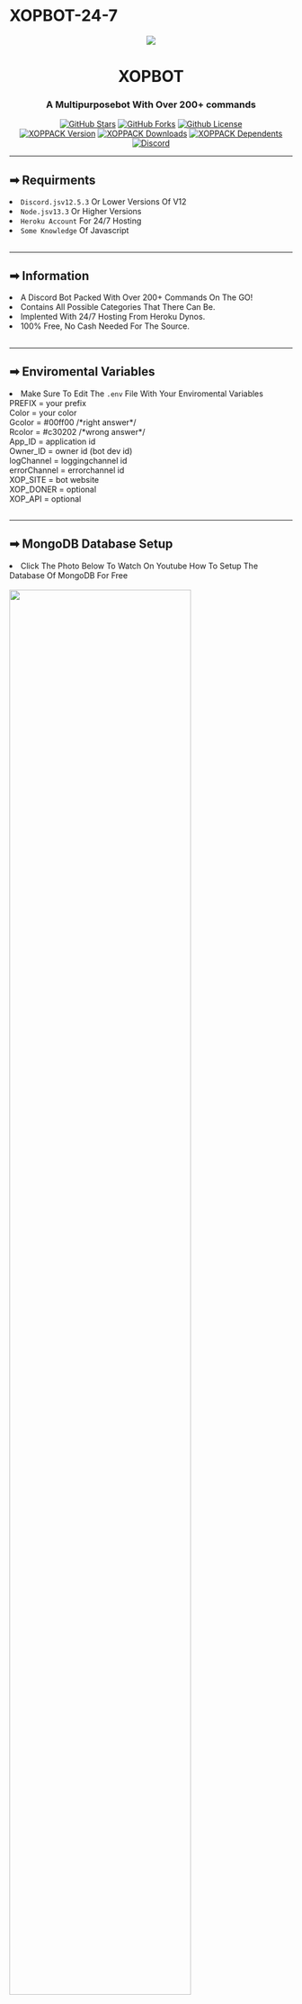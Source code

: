 <h1>XOPBOT-24-7</h1>
<p align="center"><img src=https://user-images.githubusercontent.com/84269666/123801401-ecb67d80-d8f2-11eb-898c-64d6bdfd8c3d.png ></center>
<div align="center"> 
<h1>XOPBOT</h1>
<h3>A Multipurposebot With Over 200+ commands</h3>
</div>
<p align="center">
<a href="https://github.com/HACKERPROTM/stargazers"><img alt="GitHub Stars" src="https://img.shields.io/github/stars/HACKERPROTM/XOPBOT-24-7?style=for-the-badge&color=yellow"></a> 
<a href="https://github.com/HACKERPROTM/XOPBOT-24-7/network"><img alt="GitHub Forks" src="https://img.shields.io/github/forks/HACKERPROTM/XOPBOT-24-7?style=for-the-badge&color=darkblue"></a>
<a href="https://www.npmjs.com/package/xoppack"><img src="https://img.shields.io/npm/l/xoppack.svg?style=for-the-badge&color=red" alt="Github License"></a>
 <br>
<a href="https://www.npmjs.com/package/xoppack"><img src="https://img.shields.io/npm/v/xoppack.svg?style=for-the-badge&label=XOPPACK" alt="XOPPACK Version" /></a>
<a href="https://www.npmjs.com/package/xoppack"><img src="https://img.shields.io/npm/dt/xoppack.svg?style=for-the-badge&label=Downloads" alt="XOPPACK Downloads" /></a>
<a href="https://www.npmjs.com/package/xoppack"><img src="https://img.shields.io/librariesio/dependents/npm/xoppack?style=for-the-badge&label=Dependents" alt="XOPPACK Dependents"></a>
<a href="https://discord.gg/invite/dPXTa2XERS"><img src="https://img.shields.io/discord/707557478254247936?style=for-the-badge&color=blue&label=HACKERPROTM%27s%20Server" alt="Discord"></a>
</p>
<hr/>
<h2>➡ Requirments</h2>
<li> <code>Discord.jsv12.5.3</code> Or Lower Versions Of V12
<li> <code>Node.jsv13.3</code> Or Higher Versions
<li> <code>Heroku Account</code> For 24/7 Hosting
<li> <code>Some Knowledge</code> Of Javascript
<br/>
<h2></h2>
<hr/>
<h2>➡ Information</h2>
<li> A Discord Bot Packed With Over 200+ Commands On The GO!
<li> Contains All Possible Categories That There Can Be.
<li> Implented With 24/7 Hosting From Heroku Dynos.
<li> 100% Free, No Cash Needed For The Source.
<br/>
<h2></h2>
<hr/>
<h2>➡ Enviromental Variables</h2>
<li> Make Sure To Edit The <code>.env</code> File With Your Enviromental Variables
<br/>
PREFIX = your prefix
<br/>
Color = your color
<br/>
Gcolor = #00ff00 /*right answer*/
<br/>
Rcolor = #c30202 /*wrong answer*/
<br/>
App_ID = application id
<br/>
Owner_ID = owner id (bot dev id)
<br/>
logChannel = loggingchannel id
<br/>
errorChannel = errorchannel id
<br/>
XOP_SITE = bot website
<br/>
XOP_DONER = optional
<br/>
XOP_API = optional
<br/>
<h2></h2>
<hr>
<h2>➡ MongoDB Database Setup</h2>
<li> Click The Photo Below To Watch On Youtube How To Setup The Database Of MongoDB For Free
<br/><br/>
<a href="https://www.youtube.com/watch?v=8no3SktqagY" title="Mongodb Setup For Free | Copyright XOPBOT.Inc">
<img width="80%" height="auto" src="https://i.ytimg.com/vi_webp/8no3SktqagY/maxresdefault.webp?v=8no3SktqagY">
</a>
<br/>
<li> Want To Learn Javascript Even More? Click The Photo Below To Start Learning
<br/><br/>
<a href="https://www.youtube.com/watch?v=PkZNo7MFNFg" title="Learn Javascript For Free | Copyright XOPBOT.Inc">
<img width="80%" height="auto" src="https://i.ytimg.com/vi_webp/PkZNo7MFNFg/maxresdefault.webp?v=PkZNo7MFNFg">
</a>
<br/>
<h2></h2>
<hr/>
<h2>➡ Extras</h2>
<li> Invite <code>XOPBOT</code> Clicking <a href="https://xopbot.glitch.me/services/redirect/invite/">Here</a>
<li> Read The <code>Privacy Terms / PTOS</code> Of <code>XOPBOT</code> Clicking <a href="https://xopbot.glitch.me/policy/privacy/">Here</a>
<li> Join Our Discord Server By Clicking The Photo Below Or Clicking The Link <a href="https://discord.gg/invite/dPXTa2XERS">Here</a>
<li> Follow Me On My <code>Instagram</code> By Clicking The Link <a href="https://www.instagram.com/brandon.torreglosa">Here</a>
<li> Donate To Me Through <code>Ko-Fi</code> Or <code>Patreon</code> By Clicking The <code>❤ Sponsor</code> Button On Top
<br/><br/>
<a href="https://discord.gg/invite/dPXTa2XERS" title="Our Support / Main Server | Copyright XOPBOT.Inc">
<img width="80%" height="30%" src="https://discord.com/api/guilds/707557478254247936/widget.png?style=banner4" alt="Discord">
</a>
<br/>
<h2></h2>
<hr/>
<h2>Make Sure To ⭐ And 🍴 The Repository 😊👍</h2>

